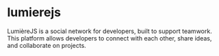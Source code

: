# lumierejs
LumièreJS is a social network for developers, built to support teamwork. This platform allows developers to connect with each other, share ideas, and collaborate on projects.
